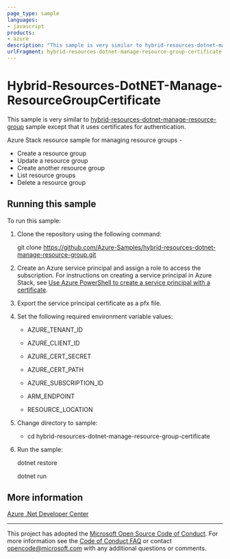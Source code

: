 ```yaml
---
page_type: sample
languages:
- javascript
products:
- azure
description: "This sample is very similar to hybrid-resources-dotnet-manage-resource-group sample except that it uses certificates for authentication."
urlFragment: hybrid-resources-dotnet-manage-resource-group-certificate
---
```


# Hybrid-Resources-DotNET-Manage-ResourceGroupCertificate #  
This sample is very similar to [hybrid-resources-dotnet-manage-resource-group](https://github.com/Azure-Samples/hybrid-resources-dotnet-manage-resource-group) sample except that it uses certificates for authentication.

Azure Stack resource sample for managing resource groups - 
- Create a resource group
- Update a resource group
- Create another resource group
- List resource groups
- Delete a resource group

## Running this sample ##

To run this sample:

1. Clone the repository using the following command:

    git clone https://github.com/Azure-Samples/hybrid-resources-dotnet-manage-resource-group.git

2. Create an Azure service principal and assign a role to access the subscription. For instructions on creating a service principal in Azure Stack, see [Use Azure PowerShell to create a service principal with a certificate](https://docs.microsoft.com/en-us/azure/azure-stack/azure-stack-create-service-principals). 

3. Export the service principal certificate as a pfx file.  

4. Set the following required environment variable values:

    * AZURE_TENANT_ID

    * AZURE_CLIENT_ID

    * AZURE_CERT_SECRET

    * AZURE_CERT_PATH

    * AZURE_SUBSCRIPTION_ID

    * ARM_ENDPOINT

    * RESOURCE_LOCATION

5. Change directory to sample:

    * cd hybrid-resources-dotnet-manage-resource-group-certificate

6. Run the sample:

    dotnet restore

    dotnet run

## More information ##

[Azure .Net Developer Center](https://azure.microsoft.com/en-us/develop/net/)

---

This project has adopted the [Microsoft Open Source Code of Conduct](https://opensource.microsoft.com/codeofconduct/). For more information see the [Code of Conduct FAQ](https://opensource.microsoft.com/codeofconduct/faq/) or contact [opencode@microsoft.com](mailto:opencode@microsoft.com) with any additional questions or comments.
